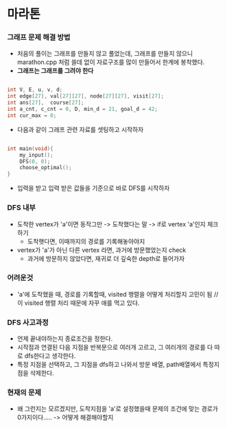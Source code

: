 
# 마라톤

### 그래프 문제 해결 방법
* 처음의 풀이는 그래프를 만들지 않고 풀었는데, 그래프를 만들지 않으니 marathon.cpp 처럼 쓸데 없이 자료구조를 많이 만들어서 한계에 봉착했다. 
* **그래프는 그래프를 그려야 한다**


```c++

int V, E, u, v, d;
int edge[27], val[27][27], node[27][27], visit[27];
int ans[27],  course[27];
int a_cnt, c_cnt = 0, D, min_d = 21, goal_d = 42;
int cur_max = 0;

```
* 다음과 같이 그래프 관련 자료를 셋팅하고 시작하자 

```c++

int	main(void){
	my_input();
	DFS(0, 0);
	choose_optimal();
}
```

* 입력을 받고 입력 받은 값들을 기준으로 바로 DFS를 시작하자 

### DFS 내부

* 도착한 vertex가 'a'이면 동작그만 -> 도착했다는 말 -> if로 vertex 'a'인지 체크하기
  * 도착햇다면, 이때까지의 경로를 기록해놓아야지
* vertex가 'a'가 아닌 다른 vertex 라면, 과거에 방문했었는지 check
  * 과거에 방문하지 않았다면, 재귀로 더 깊숙한 depth로 들어가자 

### 어려운것 
* 'a'에 도착했을 때, 경로를 기록할때, visited 행렬을 어떻게 처리할지 고민이 됨 // 이 visited 행렬 처리 때문에 자꾸 애를 먹고 있다. 

### DFS 사고과정
* 언제 끝내야하는지 종료조건을 정한다.
* 시작점과 연결된 다음 지점을 반복문으로 여러개 고르고, 그 여러개의 경로를 다 따로 dfs한다고 생각한다.
* 특정 지점을 선택하고, 그 지점을 dfs하고 나와서 방문 배열, path배열에서 특정지점을 삭제한다. 

### 현재의 문제
* 왜 그런지는 모르겠지만, 도착지점을 'a'로 설정했을때 문제의 조건에 맞는 경로가 0가지이다..... -> 어떻게 해결해야할지
  





